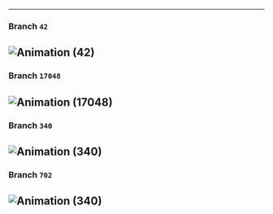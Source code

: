 
---

### Branch `42`
![Animation (42)](https://github.com/J58C/Caps32Project/raw/images/42/rotating.gif)
---

### Branch `17048`
![Animation (17048)](https://github.com/J58C/Caps32Project/raw/17048/images/rotating.gif)
---

### Branch `340`
![Animation (340)](https://github.com/J58C/Caps32Project/raw/340/images/rotating.gif)
---

### Branch `702`
![Animation (340)](https://github.com/J58C/Caps32Project/raw/702/images/rotating.gif)
---

